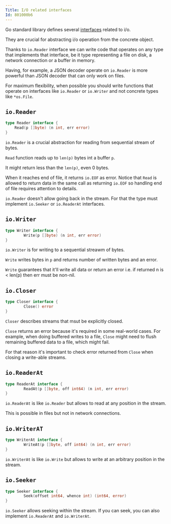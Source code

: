 ```yaml
---
Title: I/O related interfaces
Id: 801000b6
---
```

Go standard library defines several [interfaces](ch-1221) related to i/o.

They are crucial for abstracting i/o operation from the concrete object.

Thanks to `io.Reader` interface we can write code that operates on any type that implements that interface, be it type representing a file on disk, a network connection or a buffer in memory.

Having, for example, a JSON decoder operate on `io.Reader` is more powerful than JSON decoder that can only work on files.

For maximum flexibility, when possible you should write functions that operate on interfaces like `io.Reader` or `io.Writer` and not concrete types like `*os.File`.

## `io.Reader`

```go
type Reader interface {
    Read(p []byte) (n int, err error)
}
```

`io.Reader` is a crucial abstraction for reading from sequential stream of bytes.

`Read` function reads up to `len(p)` bytes int a buffer `p`.

It might return less than the `len(p)`, even 0 bytes.

When it reaches end of file, it returns `io.EOF` as error. Notice that `Read` is allowed to return data in the same call as returning `io.EOF` so handling end of file requires attention to details.

`io.Reader` doesn't allow going back in the stream. For that the type must implement `io.Seeker` or `io.ReaderAt` interfaces.

## `io.Writer`

```go
type Writer interface {
        Write(p []byte) (n int, err error)
}
```

`io.Writer` is for writing to a sequential streawm of bytes.

`Write` writes bytes in `p` and returns number of written bytes and an error.

`Write` guarantees that it'll write all data or return an error i.e. if returned n is < len(p) then err must be non-nil.

## `io.Closer`

```go
type Closer interface {
        Close() error
}
```

`Closer` describes streams that msut be explicitly closed.

`Close` returns an error because it's required in some real-world cases. For example, when doing buffered writes to a file, `Close` might need to flush remaining buffered data to a file, which might fail.

For that reason it's important to check error returned from `Close` when closing a write-able streams.

## `io.ReaderAt`

```go
type ReaderAt interface {
        ReadAt(p []byte, off int64) (n int, err error)
}
```

`io.ReaderAt` is like `io.Reader` but allows to read at any position in the stream.

This is possible in files but not in network connections.

## `io.WriterAT`

```go
type WriterAt interface {
        WriteAt(p []byte, off int64) (n int, err error)
}
```

`io.WriterAt` is like `io.Write` but allows to write at an arbitrary position in the stream.

## `io.Seeker`

```go
type Seeker interface {
        Seek(offset int64, whence int) (int64, error)
}
```

`io.Seeker` allows seeking within the stream. If you can seek, you can also implement `io.ReaderAt` and `io.WriterAt`.

